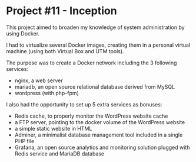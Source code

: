 # Project #11 - Inception

This project aimed to broaden my knowledge of system administration by using Docker.

I had to virtualize several Docker images, creating them in a personal virtual machine (using both Virtual Box and UTM tools).

The purpose was to create a Docker network including the 3 following services:
- nginx, a web server
- mariadb, an open source relational database derived from MySQL
- wordpress (with php-fpm)

I also had the opportunity to set up 5 extra services as bonuses:
- Redis cache, to properly monitor the WordPress website cache
- a FTP server, pointing to the docker volume of the WordPress website
- a simple static website in HTML
- Adminer, a minimalist database management tool included in a single PHP file
- Grafana, an open source analytics and monitoring solution plugged with Redis service and MariaDB database
